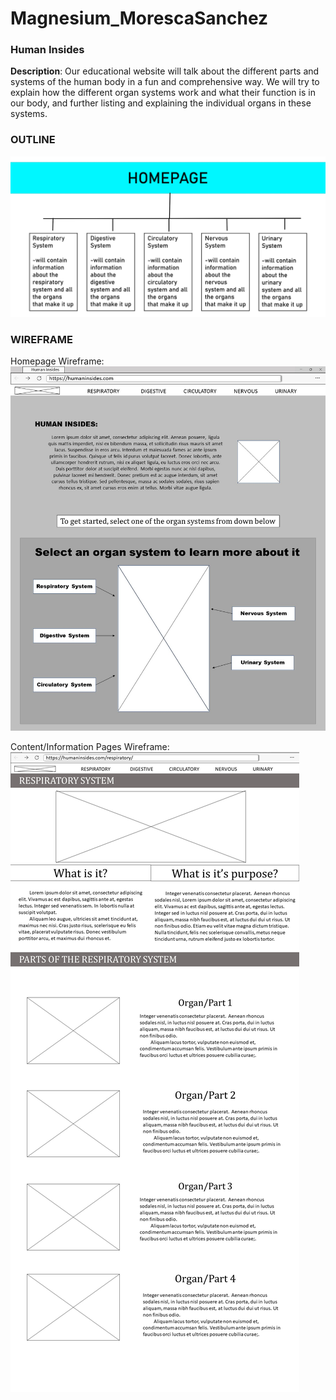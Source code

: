 # Magnesium_MorescaSanchez

### Human Insides
**Description**: Our educational website will talk about the different parts and systems of the human body in a fun and comprehensive way.
We will try to explain how the different organ systems work and what their function is in our body, and further listing and explaining the individual organs in these systems.
### OUTLINE
<img src="website/images/outline.jpg" alt="outline" title="">

### WIREFRAME
Homepage Wireframe:<br>
<img src="website/images/wireframe_index.jpg" alt="wip wireframe_index" title="">

Content/Information Pages Wireframe:<br>
<img src="website/images/wireframe_content.jpg" alt="wip wireframe_content" title="">
